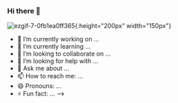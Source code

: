 ### Hi there 👋
![ezgif-7-0fb1ea0ff365](https://user-images.githubusercontent.com/40334272/94415425-2dc40a80-0186-11eb-9652-8e29a6425095.gif){:height="200px" width="150px"}

- 🔭 I’m currently working on ...
- 🌱 I’m currently learning ...
- 👯 I’m looking to collaborate on ...
- 🤔 I’m looking for help with ...
- 💬 Ask me about ...
- 📫 How to reach me: ...
- 😄 Pronouns: ...
- ⚡ Fun fact: ...
-->
